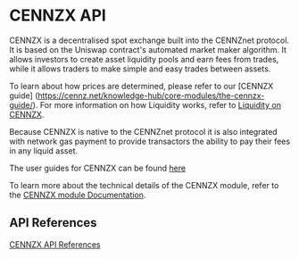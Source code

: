 # CENNZX API

CENNZX is a decentralised spot exchange built into the CENNZnet protocol.
It is based on the Uniswap contract's automated market maker algorithm.
It allows investors to create asset liquidity pools and earn fees from trades, while it allows traders
to make simple and easy trades between assets.

To learn about how prices are determined, please refer to our [CENNZX guide]
(https://cennz.net/knowledge-hub/core-modules/the-cennzx-guide/). For more information on how Liquidity works, refer to [Liquidity on CENNZX](https://medium.com/centrality/liquidity-on-cennzx-517c877e91d9).

Because CENNZX is native to the CENNZnet protocol it is also integrated with network gas payment to provide transactors the ability to pay their fees in any liquid asset.

The user guides for CENNZX can be found [here](CENNZnet-infrastructures/CENNZX-Exchange)

To learn more about the technical details of the CENNZX module, refer to the [CENNZX module Documentation](Runtime-modules/CENNZX). 

## API References

[CENNZX API References](https://raw.githubusercontent.com/cennznet/api.js/master/docs/cennznet/cennzx.md ':include :type=tsdoc')